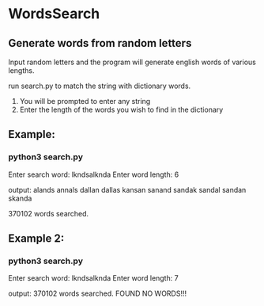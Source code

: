 # WordsSearch
## Generate words from random letters

Input random letters and the program will generate english words of various lengths.

run search.py to match the string with dictionary words.
  1. You will be prompted to enter any string
  2. Enter the length of the words you wish to find in the dictionary

## Example:
### python3 search.py
Enter search word:  lkndsalknda
Enter word length:  6

output:
  alands
  annals
  dallan
  dallas
  kansan
  sanand
  sandak
  sandal
  sandan
  skanda
  
  370102 words searched.


## Example 2:
### python3 search.py
Enter search word:  lkndsalknda
Enter word length:  7

output:
  370102 words searched. 
  FOUND NO WORDS!!!

